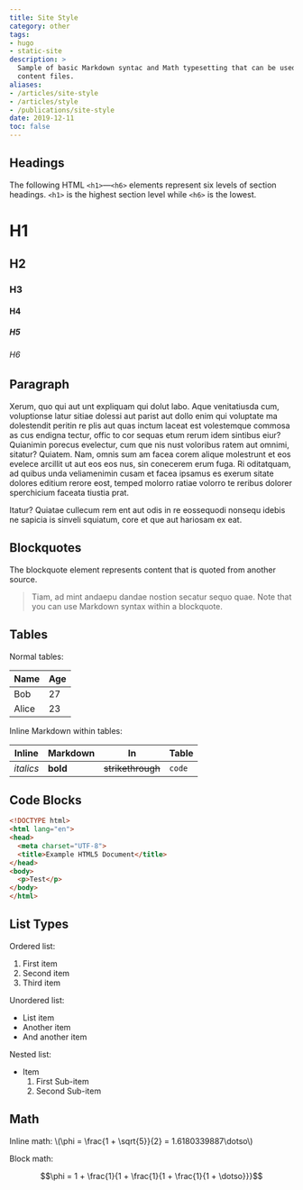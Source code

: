 ```yaml
---
title: Site Style
category: other
tags:
- hugo
- static-site
description: >
  Sample of basic Markdown syntac and Math typesetting that can be used in
  content files.
aliases:
- /articles/site-style
- /articles/style
- /publications/site-style
date: 2019-12-11
toc: false
---
```


## Headings

The following HTML `<h1>`—`<h6>` elements represent six levels of section
headings. `<h1>` is the highest section level while `<h6>` is the lowest.

# H1

## H2

### H3

#### H4

##### H5

###### H6

## Paragraph

Xerum, quo qui aut unt expliquam qui dolut labo. Aque venitatiusda cum,
voluptionse latur sitiae dolessi aut parist aut dollo enim qui voluptate ma
dolestendit peritin re plis aut quas inctum laceat est volestemque commosa as
cus endigna tectur, offic to cor sequas etum rerum idem sintibus eiur? Quianimin
porecus evelectur, cum que nis nust voloribus ratem aut omnimi, sitatur?
Quiatem. Nam, omnis sum am facea corem alique molestrunt et eos evelece arcillit
ut aut eos eos nus, sin conecerem erum fuga. Ri oditatquam, ad quibus unda
veliamenimin cusam et facea ipsamus es exerum sitate dolores editium rerore
eost, temped molorro ratiae volorro te reribus dolorer sperchicium faceata
tiustia prat.

Itatur? Quiatae cullecum rem ent aut odis in re eossequodi nonsequ idebis ne
sapicia is sinveli squiatum, core et que aut hariosam ex eat.

## Blockquotes

The blockquote element represents content that is quoted from another source.

> Tiam, ad mint andaepu dandae nostion secatur sequo quae. Note that you can use
> Markdown syntax within a blockquote.

## Tables

Normal tables:

| Name  | Age |
| ---   | --- |
| Bob   | 27  |
| Alice | 23  |

Inline Markdown within tables:

| Inline    | Markdown | In                | Table  |
| ---       | ---      | ---               | ---    |
| _italics_ | **bold** | ~~strikethrough~~ | `code` |

## Code Blocks

```html
<!DOCTYPE html>
<html lang="en">
<head>
  <meta charset="UTF-8">
  <title>Example HTML5 Document</title>
</head>
<body>
  <p>Test</p>
</body>
</html>
```

## List Types

Ordered list:

1. First item
1. Second item
1. Third item

Unordered list:

* List item
* Another item
* And another item

Nested list:

* Item
  1. First Sub-item
  1. Second Sub-item

## Math

Inline math: \\(\phi = \frac{1 + \sqrt{5}}{2} = 1.6180339887\dotso\\)

Block math:

$$\phi = 1 + \frac{1}{1 + \frac{1}{1 + \frac{1}{1 + \dotso}}}$$
